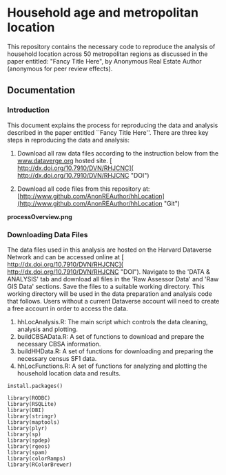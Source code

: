# Household age and metropolitan location

This repository contains the necessary code to reproduce the analysis of household location across 50 metropolitan regions as discussed in the paper entitled: "Fancy Title Here", by Anonymous Real Estate Author (anonymous for peer review effects).

## Documentation

### Introduction

This document explains the process for reproducing the data and analysis described in the paper entitled ``Fancy Title Here''.  There are three key steps in reproducing the data and analysis:

1. Download all raw data files according to the instruction below from the www.dataverge.org hosted site. [ http://dx.doi.org/10.7910/DVN/RHJCNC]( http://dx.doi.org/10.7910/DVN/RHJCNC "DOI")

2. Download all code files from this repository at: [http://www.github.com/AnonREAuthor/hhLocation](http://www.github.com/AnonREAuthor/hhLocation "Git")

 **processOverview.png** 
 
### Downloading Data Files

The data files used in this analysis are hosted on the Harvard Dataverse Network and can be accessed online at [ http://dx.doi.org/10.7910/DVN/RHJCNC]( http://dx.doi.org/10.7910/DVN/RHJCNC "DOI"). Navigate to the 'DATA & ANALYSIS' tab and download all files in the 'Raw Assessor Data' and 'Raw GIS Data' sections.  Save the files to a suitable working directory.  This working directory will be used in the data preparation and analysis code that follows.  Users without a current Dataverse account will need to create a free account in order to access the data.

1. hhLocAnalysis.R:  The main script which controls the data cleaning, analysis and plotting.
2. buildCBSAData.R:  A set of functions to download and prepare the necessary CBSA information.
3. buildHHData.R: A set of functions for downloading and preparing the necessary census SF1 data.
4. hhLocFunctions.R: A set of functions for analyzing and plotting the household location data and results.

`install.packages()` 

    library(RODBC)
    library(RSQLite)
    library(DBI)
    library(stringr)
    library(maptools)
    library(plyr)
    library(sp)
    library(spdep)
    library(rgeos)
    library(spam)
    library(colorRamps)
    library(RColorBrewer)



